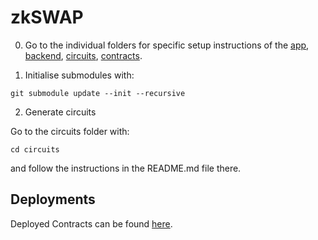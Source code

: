 # zkSWAP

0. Go to the individual folders for specific setup instructions of the [app](./app), [backend](./backend), [circuits](./circuits), [contracts](./contracts).

1. Initialise submodules with:

```
git submodule update --init --recursive
```

2. Generate circuits

Go to the circuits folder with:
```
cd circuits 
```
and follow the instructions in the README.md file there.

## Deployments
Deployed Contracts can be found [here](https://github.com/MarkuSchick/zk-swap-ai/tree/main/contracts#deployments).
